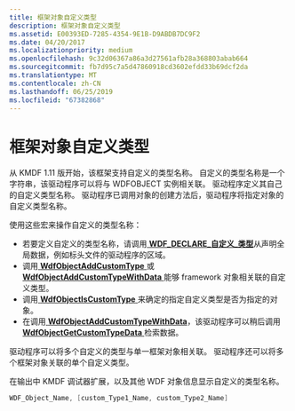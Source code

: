 ```yaml
---
title: 框架对象自定义类型
description: 框架对象自定义类型
ms.assetid: E00393ED-7285-4354-9E1B-D9ABDB7DC9F2
ms.date: 04/20/2017
ms.localizationpriority: medium
ms.openlocfilehash: 9c32d06367a86a3d27561afb28a368803abab664
ms.sourcegitcommit: fb7d95c7a5d47860918cd3602efdd33b69dcf2da
ms.translationtype: MT
ms.contentlocale: zh-CN
ms.lasthandoff: 06/25/2019
ms.locfileid: "67382868"
---
```

# <a name="framework-object-custom-types"></a>框架对象自定义类型


从 KMDF 1.11 版开始，该框架支持自定义的类型名称。 自定义的类型名称是一个字符串，该驱动程序可以将与 WDFOBJECT 实例相关联。 驱动程序定义其自己的自定义类型名称。 驱动程序已调用对象的创建方法后，驱动程序将指定对象的自定义类型名称。

使用这些宏来操作自定义的类型名称：

-   若要定义自定义的类型名称，请调用[ **WDF\_DECLARE\_自定义\_类型**](https://docs.microsoft.com/windows-hardware/drivers/wdf/wdf-declare-custom-type)从声明全局数据，例如标头文件的驱动程序的区域。
-   调用[ **WdfObjectAddCustomType** ](https://docs.microsoft.com/windows-hardware/drivers/wdf/wdfobjectaddcustomtype)或[ **WdfObjectAddCustomTypeWithData** ](https://docs.microsoft.com/windows-hardware/drivers/wdf/wdfobjectaddcustomtypewithdata)能够 framework 对象相关联的自定义类型。
-   调用[ **WdfObjectIsCustomType** ](https://docs.microsoft.com/windows-hardware/drivers/wdf/wdfobjectiscustomtype)来确定的指定自定义类型是否为指定的对象。
-   在调用[ **WdfObjectAddCustomTypeWithData**](https://docs.microsoft.com/windows-hardware/drivers/wdf/wdfobjectaddcustomtypewithdata)，该驱动程序可以稍后调用[ **WdfObjectGetCustomTypeData** ](https://docs.microsoft.com/windows-hardware/drivers/wdf/wdfobjectgetcustomtypedata)检索数据。

驱动程序可以将多个自定义的类型与单一框架对象相关联。 驱动程序还可以将多个框架对象关联的单个自定义类型。

在输出中 KMDF 调试器扩展，以及其他 WDF 对象信息显示自定义的类型名称。

```cpp
WDF_Object_Name, [custom_Type1_Name, custom_Type2_Name]
```

 

 





